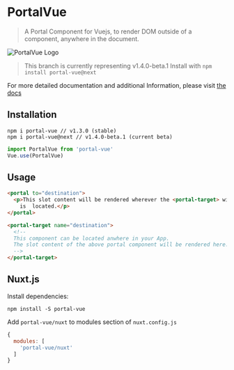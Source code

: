 # PortalVue

> A Portal Component for Vuejs, to render DOM outside of a component, anywhere in the document.

<p style="tex-align: center">
  <img src="http://linusborg.github.io/portal-vue/assets/logo.png" alt="PortalVue Logo">
</p>

> This branch is currently representing v1.4.0-beta.1
> Install with `npm install portal-vue@next`

For more detailed documentation and additional Information, please visit <a href="http://linusborg.github.io/portal-vue">the docs</a>

## Installation

```
npm i portal-vue // v1.3.0 (stable)
npm i portal-vue@next // v1.4.0-beta.1 (current beta)
```

```javascript
import PortalVue from 'portal-vue'
Vue.use(PortalVue)
```

## Usage

```html
<portal to="destination">
  <p>This slot content will be rendered wherever the <portal-target> with name 'destination'
    is  located.</p>
</portal>

<portal-target name="destination">
  <!--
  This component can be located anwhere in your App.
  The slot content of the above portal component will be rendered here.
  -->
</portal-target>
```

## Nuxt.js

Install dependencies:

```
npm install -S portal-vue
```

Add `portal-vue/nuxt` to modules section of `nuxt.config.js`

```javascript
{
  modules: [
    'portal-vue/nuxt'
  ]
}
```
